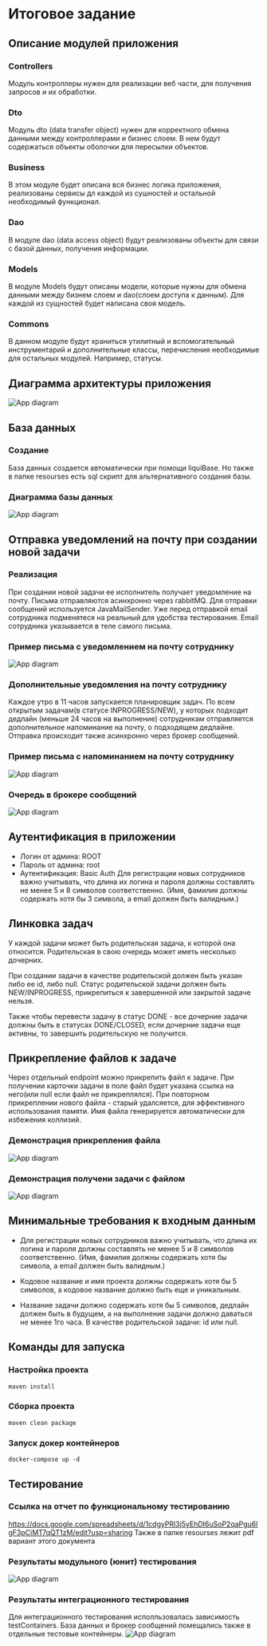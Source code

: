 # Итоговое задание

## Описание модулей приложения

### Controllers

Модуль контроллеры нужен для реализации веб части, для получения
запросов и их обработки.

### Dto

Модуль dto (data transfer object) нужен для корректного обмена данными
между контроллерами и бизнес слоем. В нем будут содержаться объекты оболочки
для пересылки объектов.

### Business

В этом модуле будет описана вся бизнес логика приложения, реализованы сервисы
дл каждой из сушностей и остальной необходимый функционал.

### Dao

В модуле dao (data access object) будут реализованы объекты для связи с базой
данных, получения информации.

### Models

В модуле Models будут описаны модели, которые нужны для обмена данными между
бизнем слоем и dao(слоем доступа к данным). Для каждой из сущностей будет написана
своя модель.

### Commons

В данном модуле будут храниться утилитный и вспомогательный инструментарий
и дополнительные классы, перечисления необходимые для остальных модулей. Например,
статусы.

## Диаграмма архитектуры приложения

![App diagram](https://github.com/SsDp812/finalJavaTask/blob/main/diagram.png)

## База данных

### Создание

База данных создается автоматически при помощи liquiBase.
Но также в папке resourses есть sql скрипт для альтернативного создания базы.

### Диаграмма базы данных

![App diagram](https://github.com/SsDp812/finalJavaTask/blob/main/images/dbDiagram.png)

## Отправка уведомлений на почту при создании новой задачи

### Реализация

При создании новой задачи ее исполнитель получает уведомление на почту.
Письма отправляются асинхронно через rabbitMQ.
Для отправки сообщений используется JavaMailSender.
Уже перед отправкой email сотрудника подменятеся на реальный для удобства тестирования.
Email сотрудника указывается в теле самого письма.

### Пример письма с уведомлением на почту сотруднику

![App diagram](https://github.com/SsDp812/finalJavaTask/blob/main/images/emailExample.png)

### Дополнительные уведомления на почту сотруднику

Каждое утро в 11 часов запускается планировщик задач. По всем открытым задачам(в статусе INPROGRESS/NEW),
у которых подходит дедлайн (меньше 24 часов на выполнение) сотрудникам отправляется дополнительное
напоминание на почту, о подходящем дедлайне. Отправка происходит также асинхронно через брокер сообщений.

### Пример письма с напоминанием на почту сотруднику

![App diagram](https://github.com/SsDp812/finalJavaTask/blob/main/images/rememberMail.png)

### Очередь в брокере сообщений

![App diagram](https://github.com/SsDp812/finalJavaTask/blob/main/images/queue.png)

## Аутентификация в приложении

- Логин от админа: ROOT
- Пароль от админа: root
- Аутентификация: Basic Auth
  Для регистрации новых сотрудников важно учитывать, что длина их логина и пароля должны составлять
  не менее 5 и 8 символов соответственно. (Имя, фамилия должны содержать хотя бы 3 символа, а email
  должен быть валидным.)

## Линковка задач

У каждой задачи может быть родительская задача, к которой она относится.
Родительская в свою очередь может иметь несколько дочерних.

При создании задачи в качестве родительской должен быть указан либо ее id,
либо null. Статус родительской задачи должен быть NEW/INPROGRESS, прикрепиться к
завершенной или закрытой задаче нельзя.

Также чтобы перевести задачу в статус DONE - все дочерние задачи должны быть в
статусах DONE/CLOSED, если дочерние задачи еще активны, то завершить родительскую не получится.

## Прикрепление файлов к задаче

Через отдельный endpoint можно прикрепить файл к задаче. При получении карточки задачи
в поле файл будет указана cсылка на него(или null если файл не прикреплялся). При повторном
прикреплении нового файла - старый удалсяется, для эффективного использования памяти. Имя файла
генерируется автоматически для избежения коллизий.

### Демонстрация прикрепления файла

![App diagram](https://github.com/SsDp812/finalJavaTask/blob/main/images/sendFile.png)

### Демонстрация получени задачи с файлом

![App diagram](https://github.com/SsDp812/finalJavaTask/blob/main/images/getFile.png)

## Минимальные требования к входным данным

- Для регистрации новых сотрудников важно учитывать, что длина их логина и пароля должны составлять
  не менее 5 и 8 символов соответственно. (Имя, фамилия должны содержать хотя бы символа, а email
  должен быть валидным.)

- Кодовое название и имя проекта должны содержать хотя бы 5 символов, а кодовое название должно быть
  еще и уникальным.

- Название задачи должно содержать хотя бы 5 символов, дедлайн должен быть в будущем, а на
  выполнение задачи должно даваться не менее 1го часа. В качестве родительской задачи: id или null.

## Команды для запуска

### Настройка проекта

~~~
maven install
~~~

### Сборка проекта

~~~
maven clean package
~~~

### Запуск докер контейнеров

~~~
docker-compose up -d 
~~~

## Тестирование

### Ссылка на отчет по функциональному тестированию

https://docs.google.com/spreadsheets/d/1cdgyPRl3j5yEhDI6uSoP2qaPgu6IgF3pCiMT7qQT1zM/edit?usp=sharing
Также в папке resourses лежит pdf вариант этого документа

### Результаты модульного (юнит) тестирования

![App diagram](https://github.com/SsDp812/finalJavaTask/blob/main/images/unitTests.png)

### Результаты интеграционного тестирования

Для интеграционного тестирования исполльзовалась зависимость testContainers.
База данных и брокер сообщений помещались также в отдельные тестовые контейнеры.
![App diagram](https://github.com/SsDp812/finalJavaTask/blob/main/images/IntegrationTests.png)
